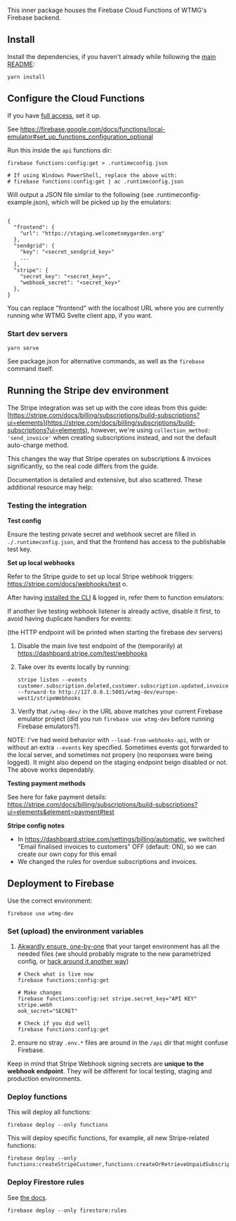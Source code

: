 This inner package houses the Firebase Cloud Functions of WTMG's Firebase backend.

## Install

Install the dependencies, if you haven't already while following the [main README](../api/):

```
yarn install
```

## Configure the Cloud Functions

If you have [full access](../docs/full-access.md), set it up.

See https://firebase.google.com/docs/functions/local-emulator#set_up_functions_configuration_optional

Run this inside the `api` functions dir:

```
firebase functions:config:get > .runtimeconfig.json

# If using Windows PowerShell, replace the above with:
# firebase functions:config:get | ac .runtimeconfig.json
```

Will output a JSON file similar to the following (see .runtimeconfig-example.json), which will be picked up by the emulators:

```

{
  "frontend": {
    "url": "https://staging.welcometomygarden.org"
  },
  "sendgrid": {
    "key": "<secret_sendgrid_key>"
    ...
  },
  "stripe": {
    "secret_key": "<secret_key>",
    "webhook_secret": "<secret_key>"
  },
}
```

You can replace "frontend" with the localhost URL where you are currently running whe WTMG Svelte client app, if you want.

### Start dev servers

```
yarn serve
```

See package.json for alternative commands, as well as the `firebase` command itself.

## Running the Stripe dev environment

The Stripe integration was set up with the core ideas from this guide: [https://stripe.com/docs/billing/subscriptions/build-subscriptions?ui=elements](https://stripe.com/docs/billing/subscriptions/build-subscriptions?ui=elements), however, we're using `collection_method: 'send_invoice'` when creating subscriptions instead, and not the default auto-charge method.

This changes the way that Stripe operates on subscriptions & invoices significantly, so the real code differs from the guide.

Documentation is detailed and extensive, but also scattered. These additional resource may help:

### Testing the integration

**Test config**

Ensure the testing private secret and webhook secret are filled in `./.runtimeconfig.json`, and that the frontend has access to the publishable test key.

**Set up local webhooks**

Refer to the Stripe guide to set up local Stripe webhook triggers: https://stripe.com/docs/webhooks/test
o.

After having [installed the CLI](https://stripe.com/docs/stripe-cli) & logged in, refer them to function emulators:

If another live testing webhook listener is already active, disable it first, to avoid having duplicate handlers for events:

(the HTTP endpoint will be printed when starting the firebase dev servers)

1. Disable the main live test endpoint of the (temporarily) at https://dashboard.stripe.com/test/webhooks
2. Take over its events locally by running:

   ```
   stripe listen --events customer.subscription.deleted,customer.subscription.updated,invoice.finalized,invoice.paid  --forward-to http://127.0.0.1:5001/wtmg-dev/europe-west1/stripeWebhooks
   ```

3. Verify that `/wtmg-dev/` in the URL above matches your current Firebase emulator project (did you run `firebase use wtmg-dev` before running Firebase emulators?).

NOTE: I've had weird behavior with `--load-from-webhooks-api`, with or without an extra `--events` key specified. Sometimes events got forwarded to the local server, and sometimes not propery (no responses were being logged). It might also depend on the staging endpoint beign disabled or not. The above works dependably.

**Testing payment methods**

See here for fake payment details: https://stripe.com/docs/billing/subscriptions/build-subscriptions?ui=elements&element=payment#test

**Stripe config notes**

- In https://dashboard.stripe.com/settings/billing/automatic, we switched "Email finalised invoices to customers" OFF (default: ON), so we can create our own copy for this email
- We changed the rules for overdue subscriptions and invoices.

## Deployment to Firebase

Use the correct environment:

```
firebase use wtmg-dev
```

### Set (upload) the environment variables

1. [Akwardly ensure, one-by-one](https://firebase.google.com/docs/functions/config-env#deploying_multiple_sets_of_environment_variables) that your target environment has all the needed files (we should probably migrate to the new parametrized config, or [hack around it another way](<](https://medium.com/@AllanHasegawa/setting-config-for-firebase-cloud-functions-with-json-136f455e7c69)>))

   ```
   # Check what is live now
   firebase functions:config:get

   # Make changes
   firebase functions:config:set stripe.secret_key="API KEY" stripe.webh
   ook_secret="SECRET"

   # Check if you did well
   firebase functions:config:get
   ```

2. ensure no stray `.env.*` files are around in the `/api` dir that might confuse Firebase.

Keep in mind that Stripe Webhook signing secrets are **unique to the webhook endpoint**. They will be different for local testing, staging and production environments.

### Deploy functions

This will deploy all functions:

```
firebase deploy --only functions
```

This will deploy specific functions, for example, all new Stripe-related functions:

```
firebase deploy --only functions:createStripeCustomer,functions:createOrRetrieveUnpaidSubscription,functions:createCustomerPortalSession,functions:stripeWebhooks
```

### Deploy Firestore rules

See [the docs](https://firebase.google.com/docs/rules/manage-deploy#deploy_your_updates).

```
firebase deploy --only firestore:rules
```
